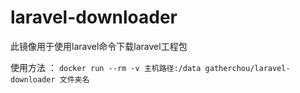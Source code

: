# laravel-downloader

此镜像用于使用laravel命令下载laravel工程包

使用方法 ： `docker run --rm -v 主机路径:/data gatherchou/laravel-downloader 文件夹名`
